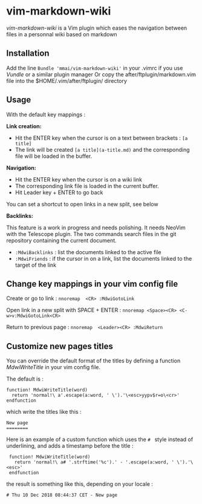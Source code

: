 vim-markdown-wiki
================

*vim-markdown-wiki* is a Vim plugin which eases the navigation between files in a personnal wiki based on markdown 

Installation
-------------

 Add the line `Bundle 'mmai/vim-markdown-wiki'` in your .vimrc if you use *Vundle* or a similar plugin manager
 Or copy the after/ftplugin/markdown.vim file into the $HOME/.vim/after/ftplugin/ directory

Usage
-----

With the default key mappings :

**Link creation:**

 - Hit the ENTER key when the cursor is on a text between brackets : `[a title]`
 - The link will be created  `[a title](a-title.md)` and the corresponding file will be loaded in the buffer.

**Navigation:**

 - Hit the ENTER key when the cursor is on a wiki link
 - The corresponding link file is loaded in the current buffer.
 - Hit Leader key + ENTER to go back
 
 You can set a shortcut to open links in a new split, see below

**Backlinks:**

This feature is a work in progress and needs polishing.
It needs NeoVim with the Telescope plugin. The two commands search files in the git repository containing the current document.

 - `:MdwiBacklinks` : list the documents linked to the active file
 - `:MdwiFriends` : if the cursor in on a link, list the documents linked to the target of the link


Change key mappings in your vim config file
--------

Create or go to link :
`nnoremap  <CR> :MdwiGotoLink`

Open link in a new split with SPACE + ENTER :
`nnoremap <Space><CR> <C-w>v:MdwiGotoLink<CR>`

Return to previous page  :
`nnoremap  <Leader><CR> :MdwiReturn`

Customize new pages titles
--------

You can override the default format of the titles by defining a function _MdwiWriteTitle_ in your vim config file.

The default is :

```vim
function! MdwiWriteTitle(word)
  return 'normal!\ a'.escape(a:word, ' \').'\<esc>yypv$r=o\<cr>'
endfunction
```

which write the titles like this :

```
New page
========

```

Here is an example of a custom function which uses the `# ` style instead of underlining, and adds a timestamp before the title :

```vim
 function! MdwiWriteTitle(word)
   return 'normal!\ a# '.strftime('%c').' - '.escape(a:word, ' \').'\<esc>'
 endfunction
```

the result is something like this, depending on your locale : 

```
# Thu 10 Dec 2018 08:44:37 CET - New page

```


